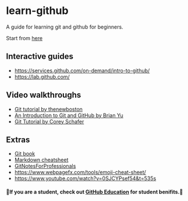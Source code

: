 # learn-github
A guide for learning git and github for beginners.

Start from [here](https://guides.github.com/activities/hello-world/)

## Interactive guides
- https://services.github.com/on-demand/intro-to-github/
- https://lab.github.com/

## Video walkthroughs
- [Git tutorial by thenewboston](https://www.youtube.com/watch?v=cEGIFZDyszA&list=PL6gx4Cwl9DGAKWClAD_iKpNC0bGHxGhcx)
- [An Introduction to Git and GitHub by Brian Yu](https://www.youtube.com/watch?v=MJUJ4wbFm_A)
- [Git Tutorial by Corey Schafer](https://www.youtube.com/watch?v=HVsySz-h9r4&list=PL-osiE80TeTuRUfjRe54Eea17-YfnOOAx)

## Extras
- [Git book](progit.pdf)
- [Markdown cheatsheet](markdown-cheatsheet-online.pdf)
- [GitNotesForProfessionals](GitNotesForProfessionals.pdf)
- https://www.webpagefx.com/tools/emoji-cheat-sheet/
- https://www.youtube.com/watch?v=0SJCYPsef54&t=535s

#### :gift:If you are a student, check out [GitHub Education](https://education.github.com/pack) for student benifits.:gift:

